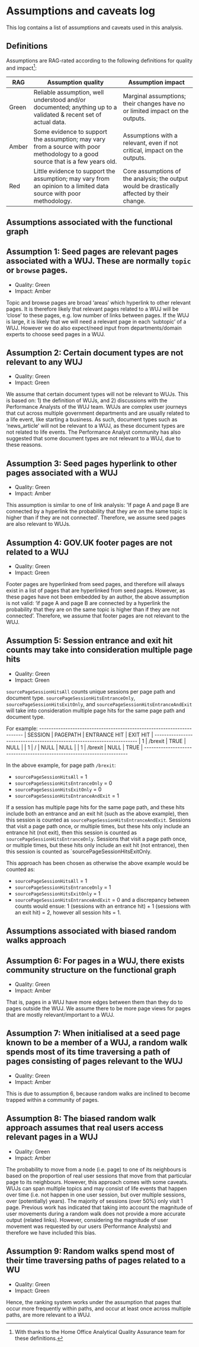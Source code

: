 # Assumptions and caveats log

This log contains a list of assumptions and caveats used in this analysis.

## Definitions

Assumptions are RAG-rated according to the following definitions for quality and
impact[^1]:

[^1]: With thanks to the Home Office Analytical Quality Assurance team for these definitions.

| RAG   | Assumption quality                                                                                                              | Assumption impact                                                                           |
|-------|---------------------------------------------------------------------------------------------------------------------------------|---------------------------------------------------------------------------------------------|
| Green | Reliable assumption, well understood and/or documented; anything up to a validated & recent set of actual data.                 | Marginal assumptions; their changes have no or limited impact on the outputs.               |
| Amber | Some evidence to support the assumption; may vary from a source with poor methodology to a good source that is a few years old. | Assumptions with a relevant, even if not critical, impact on the outputs.                   |
| Red   | Little evidence to support the assumption; may vary from an opinion to a limited data source with poor methodology.             | Core assumptions of the analysis; the output would be drastically affected by their change. |

## Assumptions associated with the functional graph

## Assumption 1: Seed pages are relevant pages associated with a WUJ. These are normally `topic` or `browse` pages.

* Quality: Green
* Impact: Amber

Topic and browse pages are broad ‘areas’ which hyperlink to other relevant pages. It is therefore likely that relevant pages related to a WUJ will be ‘close’ to these pages, e.g. low number of links between pages. If the WUJ is large, it is likely that we will need a relevant page in each ‘subtopic’ of a WUJ. However we do also expect/need input from departments/domain experts to choose seed pages in a WUJ.

## Assumption 2: Certain document types are not relevant to any WUJ

* Quality: Green
* Impact: Green

We assume that certain document types will not be relevant to WUJs. This is based on: 1) the definition of WUJs, and 2) discussions with the Performance Analysts of the WUJ team. WUJs are complex user journeys that cut across multiple government departments and are usually related to a life event, like starting a business. As such, document types such as ‘news_article’ will not be relevant to a WUJ, as these document types are not related to life events. The Performance Analyst community has also suggested that some document types are not relevant to a WUJ, due to these reasons.

## Assumption 3: Seed pages hyperlink to other pages associated with a WUJ

* Quality: Green
* Impact: Amber

This assumption is similar to one of link analysis: 'If page A and page B are connected by a hyperlink the probability that they are on the same topic is higher than if they are not connected'. Therefore, we assume seed pages are also relevant to WUJs.

## Assumption 4: GOV.UK footer pages are not related to a WUJ

* Quality: Green
* Impact: Green

Footer pages are hyperlinked from seed pages, and therefore will always exist in a list of pages that are hyperlinked from seed pages. However, as these pages have not been embedded by an author, the above assumption is not valid: ‘if page A and page B are connected by a hyperlink the probability that they are on the same topic is higher than if they are not connected’. Therefore, we assume that footer pages are not relevant to the WUJ.

## Assumption 5: Session entrance and exit hit counts may take into consideration multiple page hits

* Quality: Green
* Impact: Green

`sourcePageSessionHitsAll` counts unique sessions per page path and document type.  `sourcePageSessionHitsEntranceOnly`, `sourcePageSessionHitsExitOnly`,  and `sourcePageSessionHitsEntranceAndExit` will take into consideration multiple page hits for the same page path and document type.

For example:
      -----------------------------------------------------------------------
      |      SESSION    |     PAGEPATH     |    ENTRANCE HIT    |  EXIT HIT |
      -----------------------------------------------------------------------
      |       1         |     /brexit      |        TRUE        |    NULL   |
      |       1         |       /          |        NULL        |    NULL   |
      |       1         |     /brexit      |        NULL        |    TRUE   |
      -----------------------------------------------------------------------

In the above example, for page path `/brexit`:
   - `sourcePageSessionHitsAll` = 1
   - `sourcePageSessionHitsEntranceOnly` = 0
   - `sourcePageSessionHitsExitOnly` = 0
   - `sourcePageSessionHitsEntranceAndExit` = 1

If a session has multiple page hits for the same page path, and these hits include both an entrance and an exit hit (such as the above example), then this session is counted as `sourcePageSessionHitsEntranceAndExit`. Sessions that visit a page path once, or multiple times, but these hits only include an entrance hit (not exit), then this session is counted as `sourcePageSessionHitsEntranceOnly`. Sessions that visit a page path once, or multiple times, but these hits only include an exit hit (not entrance), then this session is counted as `sourcePageSessionHitsExitOnly.

This approach has been chosen as otherwise the above example would be counted as:
   - `sourcePageSessionHitsAll` = 1
   - `sourcePageSessionHitsEntranceOnly` = 1
   - `sourcePageSessionHitsExitOnly` = 1
   - `sourcePageSessionHitsEntranceAndExit` = 0
and a discrepancy between counts would ensue: 1 (sessions with an entrance hit) + 1 (sessions with an exit hit) = 2, however all session hits = 1.

## Assumptions associated with biased random walks approach

## Assumption 6: For pages in a WUJ, there exists community structure on the functional graph

* Quality: Green
* Impact: Amber

That is, pages in a WUJ have more edges between them than they do to pages outside the WUJ. We assume there to be more page views for pages that are mostly relevant/important to a WUJ.

## Assumption 7: When initialised at a seed page known to be a member of a WUJ, a random walk spends most of its time traversing a path of pages consisting of pages relevant to the WUJ

* Quality: Green
* Impact: Amber

This is due to assumption 6, because random walks are inclined to become trapped within a community of pages.

## Assumption 8: The biased random walk approach assumes that real users access relevant pages in a WUJ

* Quality: Green
* Impact: Amber

The probability to move from a node (i.e. page) to one of its neighbours is based on the proportion of real user sessions that move from that particular page to its neighbours. However, this approach comes with some caveats. WUJs can span multiple topics and may consist of life events that happen over time (i.e. not happen in one user session, but over multiple sessions, over (potentially) years). The majority of sessions (over 50%) only visit 1 page. Previous work has indicated that taking into account the magnitude of user movements during a random walk does not provide a more accurate output (related links). However, considering the magnitude of user movement was requested by our users (Performance Analysts) and therefore we have included this bias.

## Assumption 9: Random walks spend most of their time traversing paths of pages related to a WU

* Quality: Green
* Impact: Green

Hence, the ranking system works under the assumption that pages that occur more frequently within paths, and occur at least once across multiple paths, are more relevant to a WUJ.
